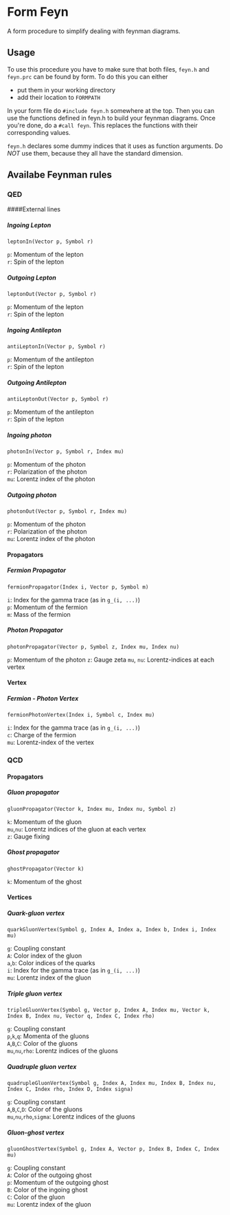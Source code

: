 # Form Feyn

A form procedure to simplify dealing with feynman diagrams.

## Usage

To use this procedure you have to make sure that both files, `feyn.h` and `feyn.prc` can be found by form.
To do this you can either
* put them in your working directory
* add their location to `FORMPATH`

In your form file do `#include feyn.h` somewhere at the top.
Then you can use the functions defined in feyn.h to build your feynman diagrams.
Once you're done, do a `#call feyn`.
This replaces the functions with their corresponding values.

`feyn.h` declares some dummy indices that it uses as function arguments.
Do *NOT* use them, because they all have the standard dimension.

## Availabe Feynman rules

### QED

####External lines

##### Ingoing Lepton
    leptonIn(Vector p, Symbol r)
`p`: Momentum of the lepton  
`r`: Spin of the lepton


##### Outgoing Lepton
    leptonOut(Vector p, Symbol r)
`p`: Momentum of the lepton  
`r`: Spin of the lepton

##### Ingoing Antilepton
    antiLeptonIn(Vector p, Symbol r)
`p`: Momentum of the antilepton  
`r`: Spin of the lepton

##### Outgoing Antilepton
    antiLeptonOut(Vector p, Symbol r)
`p`: Momentum of the antilepton  
`r`: Spin of the lepton

##### Ingoing photon
    photonIn(Vector p, Symbol r, Index mu)
`p`:  Momentum of the photon  
`r`:  Polarization of the photon  
`mu`: Lorentz index of the photon

##### Outgoing photon
    photonOut(Vector p, Symbol r, Index mu)
`p`:  Momentum of the photon  
`r`:  Polarization of the photon  
`mu`: Lorentz index of the photon


#### Propagators

##### Fermion Propagator
    fermionPropagator(Index i, Vector p, Symbol m)
`i`: Index for the gamma trace (as in `g_(i, ...)`)  
`p`: Momentum of the fermion  
`m`: Mass of the fermion

##### Photon Propagator
    photonPropagator(Vector p, Symbol z, Index mu, Index nu)
`p`:      Momentum of the photon
`z`:      Gauge zeta
`mu`, `nu`: Lorentz-indices at each vertex


#### Vertex

##### Fermion - Photon Vertex
    fermionPhotonVertex(Index i, Symbol c, Index mu)
`i`:  Index for the gamma trace (as in `g_(i, ...)`)  
`c`:  Charge of the fermion  
`mu`: Lorentz-index of the vertex




### QCD

#### Propagators

#####  Gluon propagator
    gluonPropagator(Vector k, Index mu, Index nu, Symbol z)
`k`: Momentum of the gluon  
`mu`,`nu`: Lorentz indices of the gluon at each vertex  
`z`: Gauge fixing

##### Ghost propagator
    ghostPropagator(Vector k)
`k`: Momentum of the ghost


#### Vertices

##### Quark-gluon vertex
    quarkGluonVertex(Symbol g, Index A, Index a, Index b, Index i, Index mu)
`g`:   Coupling constant  
`A`:   Color index of the gluon  
`a`,`b`: Color indices of the quarks  
`i`:   Index for the gamma trace (as in `g_(i, ...)`)  
`mu`:  Lorentz index of the gluon

##### Triple gluon vertex
    tripleGluonVertex(Symbol g, Vector p, Index A, Index mu, Vector k, Index B, Index nu, Vector q, Index C, Index rho)
`g`:         Coupling constant  
`p`,`k`,`q`:     Momenta of the gluons  
`A`,`B`,`C`:     Color of the gluons  
`mu`,`nu`,`rho`: Lorentz indices of the gluons  

##### Quadruple gluon vertex
    quadrupleGluonVertex(Symbol g, Index A, Index mu, Index B, Index nu, Index C, Index rho, Index D, Index signa)
`g`:               Coupling constant  
`A`,`B`,`C`,`D`:         Color of the gluons  
`mu`,`nu`,`rho`,`sigma`: Lorentz indices of the gluons  

##### Gluon-ghost vertex
    gluonGhostVertex(Symbol g, Index A, Vector p, Index B, Index C, Index mu)
`g`:  Coupling constant  
`A`:  Color of the outgoing ghost  
`p`:  Momentum of the outgoing ghost  
`B`:  Color of the ingoing ghost  
`C`:  Color of the gluon  
`mu`: Lorentz index of the gluon
